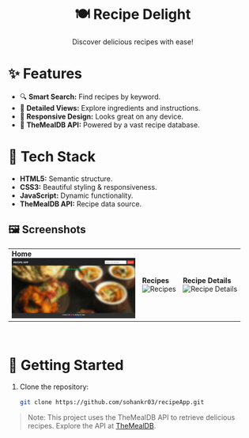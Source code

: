 <div align="center">
  <h1>🍽️ Recipe Delight</h1>
  <p>Discover delicious recipes with ease!</p>
</div>

 # ✨ Features

*   🔍 **Smart Search:** Find recipes by keyword.
*   📖 **Detailed Views:** Explore ingredients and instructions.
*   📱 **Responsive Design:** Looks great on any device.
*   📡 **TheMealDB API:** Powered by a vast recipe database.


# 🚀 Tech Stack

*   **HTML5:** Semantic structure.
*   **CSS3:** Beautiful styling & responsiveness.
*   **JavaScript:** Dynamic functionality.
*   **TheMealDB API:** Recipe data source.
## 🖼️ Screenshots

<table align="center">
  <tr>
    <td>
      <b>Home</b><br>
      <img src="Home.png" alt="Home" width="250">
    </td>
    <td>
      <b>Recipes</b><br>
      <img src="Recipes.png" alt="Recipes" width="250">
    </td>
    <td>
      <b>Recipe Details</b><br>
      <img src="Recipie_Details.png" alt="Recipe Details" width="250">
    </td>
  </tr>
</table>

<br>

# 🚀 Getting Started

1. Clone the repository:
   ```bash
   git clone https://github.com/sohankr03/recipeApp.git
   ```

> Note: This project uses the TheMealDB API to retrieve delicious recipes. Explore the API at [TheMealDB](https://www.themealdb.com/).
